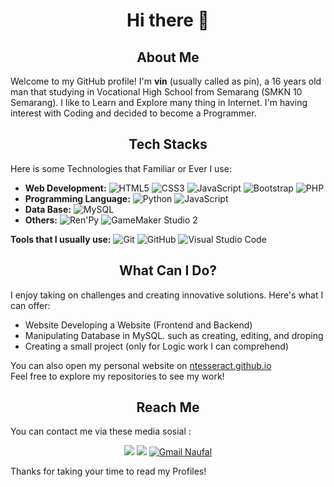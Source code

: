 # <div align=center>Hi there 👋</div>

## <div align=center>About Me</div>

Welcome to my GitHub profile! I'm **vin** (usually called as pin), a 16 years old man that studying in Vocational High School from Semarang (SMKN 10 Semarang).
I like to Learn and Explore many thing in Internet.
I'm having interest with Coding and decided to become a Programmer.

## <div align=center>Tech Stacks</div>

Here is some Technologies that Familiar or Ever I use:

- **Web Development:** ![HTML5](https://img.shields.io/badge/HTML5-E34F26?logo=html5&logoColor=white&style=for-the-badge) ![CSS3](https://img.shields.io/badge/CSS3-1572B6?logo=css3&logoColor=white&style=for-the-badge) ![JavaScript](https://img.shields.io/badge/JavaScript-F7DF1E?logo=javascript&logoColor=black&style=for-the-badge) ![Bootstrap](https://img.shields.io/badge/Bootstrap-563D7C?logo=bootstrap&logoColor=white&style=for-the-badge) ![PHP](https://img.shields.io/badge/PHP-777BB4?logo=php&logoColor=white&style=for-the-badge)
- **Programming Language:** ![Python](https://img.shields.io/badge/Python-3776AB?logo=python&logoColor=white&style=for-the-badge) ![JavaScript](https://img.shields.io/badge/JavaScript-F7DF1E?logo=javascript&logoColor=black&style=for-the-badge)
- **Data Base:** ![MySQL](https://img.shields.io/badge/MySQL-4479A1?logo=mysql&logoColor=white&style=for-the-badge)
- **Others:** ![Ren'Py](https://img.shields.io/badge/Ren'Py-FF5050?logo=renpy&logoColor=white&style=for-the-badge) ![GameMaker Studio 2](https://img.shields.io/badge/GameMaker%20Studio%202-1C1C1C?logo=gamemaker&logoColor=white&style=for-the-badge)

**Tools that I usually use:** ![Git](https://img.shields.io/badge/Git-F05032?logo=git&logoColor=white&style=for-the-badge) ![GitHub](https://img.shields.io/badge/GitHub-181717?logo=github&logoColor=white&style=for-the-badge) ![Visual Studio Code](https://img.shields.io/badge/Visual%20Studio%20Code-007ACC?logo=visual-studio-code&logoColor=white&style=for-the-badge)

## <div align=center>What Can I Do?</div>

I enjoy taking on challenges and creating innovative solutions. Here's what I can offer:

- Website Developing a Website (Frontend and Backend)
- Manipulating Database in MySQL. such as creating, editing, and droping
- Creating a small project (only for Logic work I can comprehend)

You can also open my personal website on [ntesseract.github.io](https://ntesseract.github.io)<br/>
Feel free to explore my repositories to see my work!

## <div align=center>Reach Me</div>

You can contact me via these media sosial :
<div align=center>
  <a href="https://api.whatsapp.com/send/?phone=6289664170401"><img src="https://img.shields.io/badge/WhatsApp-25D366?style=for-the-badge&amp;logo=whatsapp&amp;logoColor=white"></a>
  <a href="https://instagram.com/ibrakim.id/"><img src="https://img.shields.io/badge/instagram-%23E4405F.svg?&amp;style=for-the-badge&amp;logo=instagram&amp;logoColor=white"></a>
  <a href="mailto:ibrakim0169@gmail.com"><img src="https://img.shields.io/badge/Gmail-D14836?style=for-the-badge&amp;logo=gmail&amp;logoColor=white" alt="Gmail Naufal"></a>
</div>

Thanks for taking your time to read my Profiles!
